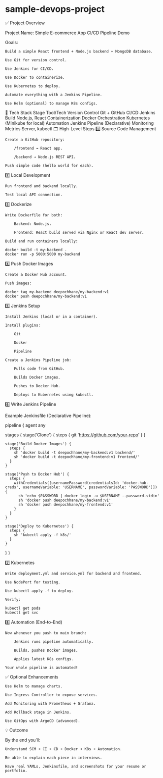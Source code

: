 # sample-devops-project
✅ Project Overview

Project Name: Simple E-commerce App CI/CD Pipeline Demo

Goals:

    Build a simple React frontend + Node.js backend + MongoDB database.

    Use Git for version control.

    Use Jenkins for CI/CD.

    Use Docker to containerize.

    Use Kubernetes to deploy.

    Automate everything with a Jenkins Pipeline.

    Use Helm (optional) to manage K8s configs.

🔗 Tech Stack
Stage	Tool/Tech
Version Control	Git + GitHub
CI/CD	Jenkins
Build	Node.js, React
Containerization	Docker
Orchestration	Kubernetes (Minikube for local)
Automation	Jenkins Pipeline (Declarative)
Monitoring	Metrics Server, kubectl
🗂️ High-Level Steps
1️⃣ Source Code Management

    Create a GitHub repository:

        /frontend → React app.

        /backend → Node.js REST API.

    Push simple code (hello world for each).

2️⃣ Local Development

    Run frontend and backend locally.

    Test local API connection.

3️⃣ Dockerize

    Write Dockerfile for both:

        Backend: Node.js.

        Frontend: React build served via Nginx or React dev server.

    Build and run containers locally:

    docker build -t my-backend .
    docker run -p 5000:5000 my-backend

4️⃣ Push Docker Images

    Create a Docker Hub account.

    Push images:

    docker tag my-backend deepochhane/my-backend:v1
    docker push deepochhane/my-backend:v1

5️⃣ Jenkins Setup

    Install Jenkins (local or in a container).

    Install plugins:

        Git

        Docker

        Pipeline

    Create a Jenkins Pipeline job:

        Pulls code from GitHub.

        Builds Docker images.

        Pushes to Docker Hub.

        Deploys to Kubernetes using kubectl.

6️⃣ Write Jenkins Pipeline

Example Jenkinsfile (Declarative Pipeline):

pipeline {
  agent any

  stages {
    stage('Clone') {
      steps {
        git 'https://github.com/your-repo'
      }
    }

    stage('Build Docker Images') {
      steps {
        sh 'docker build -t deepochhane/my-backend:v1 backend/'
        sh 'docker build -t deepochhane/my-frontend:v1 frontend/'
      }
    }

    stage('Push to Docker Hub') {
      steps {
        withCredentials([usernamePassword(credentialsId: 'docker-hub-creds', usernameVariable: 'USERNAME', passwordVariable: 'PASSWORD')]) {
          sh 'echo $PASSWORD | docker login -u $USERNAME --password-stdin'
          sh 'docker push deepochhane/my-backend:v1'
          sh 'docker push deepochhane/my-frontend:v1'
        }
      }
    }

    stage('Deploy to Kubernetes') {
      steps {
        sh 'kubectl apply -f k8s/'
      }
    }
  }
}

7️⃣ Kubernetes

    Write deployment.yml and service.yml for backend and frontend.

    Use NodePort for testing.

    Use kubectl apply -f to deploy.

    Verify:

    kubectl get pods
    kubectl get svc

8️⃣ Automation (End-to-End)

    Now whenever you push to main branch:

        Jenkins runs pipeline automatically.

        Builds, pushes Docker images.

        Applies latest K8s configs.

    Your whole pipeline is automated!

✅ Optional Enhancements

    Use Helm to manage charts.

    Use Ingress Controller to expose services.

    Add Monitoring with Prometheus + Grafana.

    Add Rollback stage in Jenkins.

    Use GitOps with ArgoCD (advanced).

💡 Outcome

By the end you’ll:

    Understand SCM ➜ CI ➜ CD ➜ Docker ➜ K8s ➜ Automation.

    Be able to explain each piece in interviews.

    Have real YAMLs, Jenkinsfile, and screenshots for your resume or portfolio.
